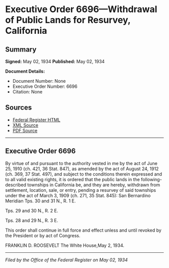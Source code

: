 # Executive Order 6696—Withdrawal of Public Lands for Resurvey, California

## Summary

**Signed:** May 02, 1934
**Published:** May 02, 1934

**Document Details:**
- Document Number: None
- Executive Order Number: 6696
- Citation: None

## Sources
- [Federal Register HTML](https://www.presidency.ucsb.edu/documents/executive-order-6696-withdrawal-public-lands-for-resurvey-california)
- [XML Source](None)
- [PDF Source](None)

---

## Executive Order 6696

By virtue of and pursuant to the authority vested in me by the act of June 25, 1910 (ch. 421, 36 Stat. 847), as amended by the act of August 24, 1912 (ch. 369, 37 Stat. 497), and subject to the conditions therein expressed and to all valid existing rights, it is ordered that the public lands in the following-described townships in California be, and they are hereby, withdrawn from settlement, location, sale, or entry, pending a resurvey of said townships under the act of March 3, 1909 (ch. 271, 35 Stat. 845):
San Bernardino Meridian
Tps. 30 and 31 N., R. 1 E.

Tps. 29 and 30 N., R. 2 E.

Tps. 28 and 29 N., R. 3 E.

This order shall continue in full force and effect unless and until revoked by the President or by act of Congress.

FRANKLIN D. ROOSEVELT
The White House,May 2, 1934.

---

*Filed by the Office of the Federal Register on May 02, 1934*
